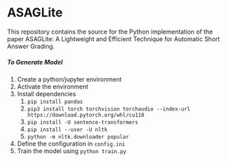 # ASAGLite

This repository contains the source for the Python implementation of the paper ASAGLite: A Lightweight and Efficient Technique for Automatic Short Answer Grading.

##### To Generate Model
1. Create a python/jupyter environment
2. Activate the environment
3. Install dependencies
    1. `pip install pandas`
    2. `pip3 install torch torchvision torchaudio --index-url https://download.pytorch.org/whl/cu118`
    3. `pip install -U sentence-transformers`
    4. `pip install --user -U nltk`
    5. `python -m nltk.downloader popular`
4. Define the configuration in `config.ini`
5. Train the model using `python train.py`
